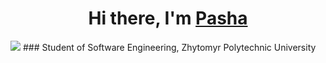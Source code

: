 <h1 align="center">Hi there, I'm <a href="https://github.com/limanp" targer="_blank">Pasha</a></h1>
<img src="https://i.gifer.com/7KJ.gif">
### Student of Software Engineering, Zhytomyr Polytechnic University

